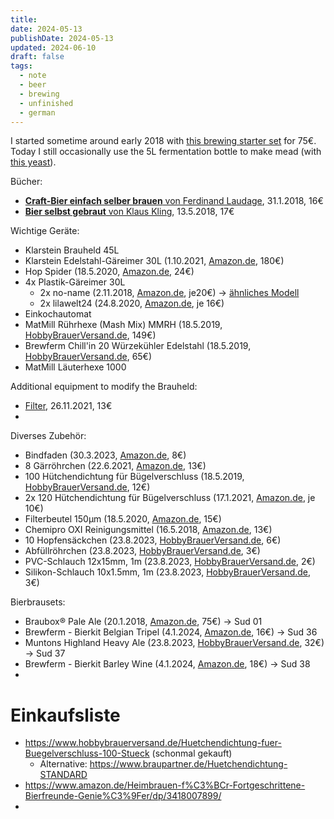 ```yaml
---
title: 
date: 2024-05-13
publishDate: 2024-05-13
updated: 2024-06-10
draft: false
tags:
  - note
  - beer
  - brewing
  - unfinished
  - german
---
```


I started sometime around early 2018 with [this brewing starter set](https://www.amazon.de/gp/product/B01BFHWO9G/) for 75€. Today I still occasionally use the 5L fermentation bottle to make mead (with [this yeast](https://www.amazon.de/gp/product/B087PQ8ZKM/)).

Bücher:
- [**Craft-Bier einfach selber brauen** von Ferdinand Laudage](https://www.amazon.de/Craft-Bier-einfach-selber-brauen-yourself/dp/3818600058/), 31.1.2018, 16€
- [**Bier selbst gebraut** von Klaus Kling](https://www.amazon.de/gp/product/3895335509/), 13.5.2018, 17€

Wichtige Geräte:
- Klarstein Brauheld 45L
- Klarstein Edelstahl-Gäreimer 30L (1.10.2021, [Amazon.de](https://www.amazon.de/gp/product/B07TYPN4RJ/), 180€)
- Hop Spider (18.5.2020, [Amazon.de](https://www.amazon.de/gp/product/B07DP37CDH/), 24€)
- 4x Plastik-Gäreimer 30L
	- 2x no-name (2.11.2018, [Amazon.de](https://www.amazon.de/gp/product/B005F9UONE/), je20€) -> [ähnliches Modell](https://www.amazon.de/G%C3%A4reimer-G%C3%A4rr%C3%B6hrchen-Ablasshahn-G%C3%A4rbeh%C3%A4lter-Verg%C3%A4rung/dp/B0BRZZXLWM/)
	- 2x lilawelt24 (24.8.2020, [Amazon.de](https://www.amazon.de/gp/product/B01HN81FEG/), je 16€)
- Einkochautomat
- MatMill Rührhexe (Mash Mix) MMRH (18.5.2019, [HobbyBrauerVersand.de](https://www.hobbybrauerversand.de/MattMill-Ruehrhexe-Komplettset), 149€)
- Brewferm Chill'in 20 Würzekühler Edelstahl (18.5.2019, [HobbyBrauerVersand.de](https://www.hobbybrauerversand.de/Brewferm-Chillin-20-Wuerzekuehler-Edelstahl), 65€)
- MatMill Läuterhexe 1000

Additional equipment to modify the Brauheld:
- [Filter](https://www.amazon.de/gp/product/B07CPT3JXF/), 26.11.2021, 13€
- 

Diverses Zubehör:
- Bindfaden (30.3.2023, [Amazon.de](https://www.amazon.de/gp/product/B072B81S36/), 8€)
- 8 Gärröhrchen (22.6.2021, [Amazon.de](https://www.amazon.de/gp/product/B08CD9W8SZ/), 13€)
- 100 Hütchendichtung für Bügelverschluss (18.5.2019, [HobbyBrauerVersand.de](https://www.hobbybrauerversand.de/Huetchendichtung-fuer-Buegelverschluss-100-Stueck), 12€)
- 2x 120 Hütchendichtung für Bügelverschluss (17.1.2021, [Amazon.de](https://www.amazon.de/gp/product/B08BXFTJZN/), je 10€)
- Filterbeutel 150µm (18.5.2020, [Amazon.de](https://www.amazon.de/gp/product/B014GD9JGC/), 15€)
- Chemipro OXI Reinigungsmittel (16.5.2018, [Amazon.de](https://www.amazon.de/gp/product/B01GG86U0I/), 13€)
- 10 Hopfensäckchen (23.8.2023, [HobbyBrauerVersand.de](https://www.hobbybrauerversand.de/Hopfensaeckchen-10-Stueck), 6€)
- Abfüllröhrchen (23.8.2023, [HobbyBrauerVersand.de](https://www.hobbybrauerversand.de/Abfuellroehrchen), 3€)
- PVC-Schlauch 12x15mm, 1m (23.8.2023, [HobbyBrauerVersand.de](https://www.hobbybrauerversand.de/PVC-Schlauch-12-x-15-mm), 2€)
- Silikon-Schlauch 10x1.5mm, 1m (23.8.2023, [HobbyBrauerVersand.de](https://www.hobbybrauerversand.de/Silikonschlauch-10-x-15-mm), 3€)

Bierbrausets:
- Braubox® Pale Ale (20.1.2018, [Amazon.de](https://www.amazon.de/gp/product/B01BFHWO9G/), 75€) -> Sud 01
- Brewferm - Bierkit Belgian Tripel (4.1.2024, [Amazon.de](https://www.amazon.de/gp/product/B07VPWKJPQ/), 16€) -> Sud 36
- Muntons Highland Heavy Ale (23.8.2023, [HobbyBrauerVersand.de](https://www.hobbybrauerversand.de/Muntons-Highland-Heavy-Ale-3-kg-MHD-31032024), 32€) -> Sud 37
- Brewferm - Bierkit Barley Wine (4.1.2024, [Amazon.de](https://www.amazon.de/gp/product/B07T34SN3T/), 18€) -> Sud 38
- 

# Einkaufsliste

- https://www.hobbybrauerversand.de/Huetchendichtung-fuer-Buegelverschluss-100-Stueck (schonmal gekauft)
	- Alternative: https://www.braupartner.de/Huetchendichtung-STANDARD
- https://www.amazon.de/Heimbrauen-f%C3%BCr-Fortgeschrittene-Bierfreunde-Genie%C3%9Fer/dp/3418007899/
- 